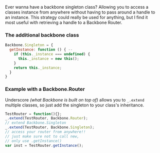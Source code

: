 
Ever wanna have a backbone singleton class? Allowing you to access a classes instance from anywhere without having to pass around a handle to an instance. This strategy could really be used for anything, but I find it most useful with retrieving a handle to a Backbone Router.

### The additional backbone class

```javascript
Backbone.Singleton = {
  getInstance: function () { --
    if (this._instance === undefined) {
      this._instance = new this();
    }
    return this._instance;
  }
}
```

### Example with a Backbone.Router

Underscore _(what Backbone is built on top of)_ allows you to ```_.extend``` multiple classes, so just add the singleton to your class's inheritance.

```javascript
TestRouter = function(){};
_.extend(TestRouter, Backbone.Router);
// extend Backbone.Singleton
_.extend(TestRouter, Backbone.Singleton);
// access your router from anywhere!!
// just make sure not to call new,
// only use .getInstance()
var inst = TestRouter.getInstance();
```
